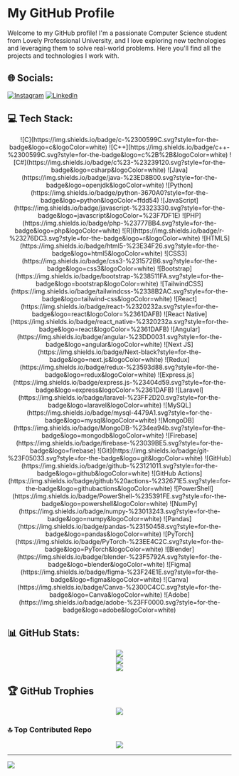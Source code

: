 # My GitHub Profile

Welcome to my GitHub profile! I'm a passionate Computer Science student from Lovely Professional University, and I love exploring new technologies and leveraging them to solve real-world problems. Here you'll find all the projects and technologies I work with.

## 🌐 Socials:
[![Instagram](https://img.shields.io/badge/Instagram-%23E4405F.svg?logo=Instagram&logoColor=white)](https://instagram.com/harshyadav_08_) 
[![LinkedIn](https://img.shields.io/badge/LinkedIn-%230077B5.svg?logo=linkedin&logoColor=white)](https://linkedin.com/in/HarshYadav08)

## 💻 Tech Stack:
<p align="center">
  ![C](https://img.shields.io/badge/c-%2300599C.svg?style=for-the-badge&logo=c&logoColor=white) 
  ![C++](https://img.shields.io/badge/c++-%2300599C.svg?style=for-the-badge&logo=c%2B%2B&logoColor=white) 
  ![C#](https://img.shields.io/badge/c%23-%23239120.svg?style=for-the-badge&logo=csharp&logoColor=white) 
  ![Java](https://img.shields.io/badge/java-%23ED8B00.svg?style=for-the-badge&logo=openjdk&logoColor=white) 
  ![Python](https://img.shields.io/badge/python-3670A0?style=for-the-badge&logo=python&logoColor=ffdd54) 
  ![JavaScript](https://img.shields.io/badge/javascript-%23323330.svg?style=for-the-badge&logo=javascript&logoColor=%23F7DF1E) 
  ![PHP](https://img.shields.io/badge/php-%23777BB4.svg?style=for-the-badge&logo=php&logoColor=white) 
  ![R](https://img.shields.io/badge/r-%23276DC3.svg?style=for-the-badge&logo=r&logoColor=white) 
  ![HTML5](https://img.shields.io/badge/html5-%23E34F26.svg?style=for-the-badge&logo=html5&logoColor=white) 
  ![CSS3](https://img.shields.io/badge/css3-%231572B6.svg?style=for-the-badge&logo=css3&logoColor=white) 
  ![Bootstrap](https://img.shields.io/badge/bootstrap-%238511FA.svg?style=for-the-badge&logo=bootstrap&logoColor=white) 
  ![TailwindCSS](https://img.shields.io/badge/tailwindcss-%2338B2AC.svg?style=for-the-badge&logo=tailwind-css&logoColor=white) 
  ![React](https://img.shields.io/badge/react-%2320232a.svg?style=for-the-badge&logo=react&logoColor=%2361DAFB) 
  ![React Native](https://img.shields.io/badge/react_native-%2320232a.svg?style=for-the-badge&logo=react&logoColor=%2361DAFB) 
  ![Angular](https://img.shields.io/badge/angular-%23DD0031.svg?style=for-the-badge&logo=angular&logoColor=white) 
  ![Next JS](https://img.shields.io/badge/Next-black?style=for-the-badge&logo=next.js&logoColor=white) 
  ![Redux](https://img.shields.io/badge/redux-%23593d88.svg?style=for-the-badge&logo=redux&logoColor=white) 
  ![Express.js](https://img.shields.io/badge/express.js-%23404d59.svg?style=for-the-badge&logo=express&logoColor=%2361DAFB) 
  ![Laravel](https://img.shields.io/badge/laravel-%23FF2D20.svg?style=for-the-badge&logo=laravel&logoColor=white) 
  ![MySQL](https://img.shields.io/badge/mysql-4479A1.svg?style=for-the-badge&logo=mysql&logoColor=white) 
  ![MongoDB](https://img.shields.io/badge/MongoDB-%234ea94b.svg?style=for-the-badge&logo=mongodb&logoColor=white) 
  ![Firebase](https://img.shields.io/badge/firebase-%23039BE5.svg?style=for-the-badge&logo=firebase) 
  ![Git](https://img.shields.io/badge/git-%23F05033.svg?style=for-the-badge&logo=git&logoColor=white) 
  ![GitHub](https://img.shields.io/badge/github-%23121011.svg?style=for-the-badge&logo=github&logoColor=white) 
  ![GitHub Actions](https://img.shields.io/badge/github%20actions-%232671E5.svg?style=for-the-badge&logo=githubactions&logoColor=white) 
  ![PowerShell](https://img.shields.io/badge/PowerShell-%235391FE.svg?style=for-the-badge&logo=powershell&logoColor=white) 
  ![NumPy](https://img.shields.io/badge/numpy-%23013243.svg?style=for-the-badge&logo=numpy&logoColor=white) 
  ![Pandas](https://img.shields.io/badge/pandas-%23150458.svg?style=for-the-badge&logo=pandas&logoColor=white) 
  ![PyTorch](https://img.shields.io/badge/PyTorch-%23EE4C2C.svg?style=for-the-badge&logo=PyTorch&logoColor=white) 
  ![Blender](https://img.shields.io/badge/blender-%23F5792A.svg?style=for-the-badge&logo=blender&logoColor=white) 
  ![Figma](https://img.shields.io/badge/figma-%23F24E1E.svg?style=for-the-badge&logo=figma&logoColor=white) 
  ![Canva](https://img.shields.io/badge/Canva-%2300C4CC.svg?style=for-the-badge&logo=Canva&logoColor=white) 
  ![Adobe](https://img.shields.io/badge/adobe-%23FF0000.svg?style=for-the-badge&logo=adobe&logoColor=white)
</p>

## 📊 GitHub Stats:
<p align="center">
  <img src="https://github-readme-stats.vercel.app/api?username=HarshYadav008&theme=gotham&hide_border=false&include_all_commits=false&count_private=false" />
  <br/>
  <img src="https://github-readme-streak-stats.herokuapp.com/?user=HarshYadav008&theme=gotham&hide_border=false" />
  <br/>
  <img src="https://github-readme-stats.vercel.app/api/top-langs/?username=HarshYadav008&theme=gotham&hide_border=false&include_all_commits=false&count_private=false&layout=compact" />
</p>

## 🏆 GitHub Trophies
<p align="center">
  <img src="https://github-profile-trophy.vercel.app/?username=HarshYadav008&theme=radical&no-frame=false&no-bg=true&margin-w=4" />
</p>

### 🔝 Top Contributed Repo
<p align="center">
  <img src="https://github-contributor-stats.vercel.app/api?username=HarshYadav008&limit=5&theme=dark&combine_all_yearly_contributions=true" />
</p>

---

[![](https://visitcount.itsvg.in/api?id=HarshYadav008&icon=4&color=6)](https://visitcount.itsvg.in)

<!-- Proudly created with GPRM ( https://gprm.itsvg.in ) -->
